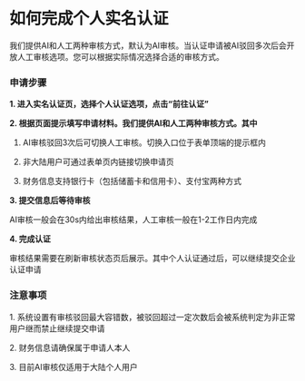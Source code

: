 

# 如何完成个人实名认证

我们提供AI和人工两种审核方式，默认为AI审核。当认证申请被AI驳回多次后会开放人工审核选项。您可以根据实际情况选择合适的审核方式。

### 申请步骤

**1. 进入实名认证页，选择个人认证选项，点击“前往认证”**

**2. 根据页面提示填写申请材料。我们提供AI和人工两种审核方式。其中**

1.  AI审核驳回3次后可切换人工审核。切换入口位于表单顶端的提示框内



1.  非大陆用户可通过表单页内链接切换申请页



1.  财务信息支持银行卡（包括储蓄卡和信用卡）、支付宝两种方式

**3. 提交信息后等待审核**

AI审核一般会在30s内给出审核结果，人工审核一般在1-2工作日内完成

**4. 完成认证**

审核结果需要在刷新审核状态页后展示。其中个人认证通过后，可以继续提交企业认证申请

### 注意事项

1\. 系统设置有审核驳回最大容错数，被驳回超过一定次数后会被系统判定为非正常用户继而禁止继续提交申请

2\. 财务信息请确保属于申请人本人

3\. 目前AI审核仅适用于大陆个人用户





